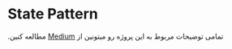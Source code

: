 # State Pattern
‫تمامی توضیحات مربوط به این پروژه رو میتونین از [Medium](https://merichle.medium.com/state-pattern-in-swift-d32364f64583) مطالعه کنین.
